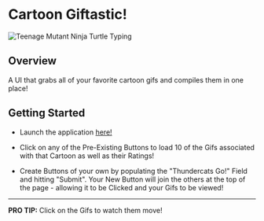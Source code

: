# Cartoon Giftastic!

![Teenage Mutant Ninja Turtle Typing](https://media.giphy.com/media/cFdHXXm5GhJsc/giphy.gif)

## Overview

A UI that grabs all of your favorite cartoon gifs and compiles them in one place! 

## Getting Started

* Launch the application [here!] 

* Click on any of the Pre-Existing Buttons to load 10 of the Gifs associated with that Cartoon as well as their Ratings!

* Create Buttons of your own by populating the "Thundercats Go!" Field and hitting "Submit". Your New Button will join the others at the top of the page - allowing it to be Clicked and your Gifs to be viewed!


***

**PRO TIP:** Click on the Gifs to watch them move!


[here!]: https://njedic.github.io/Giftastic/
